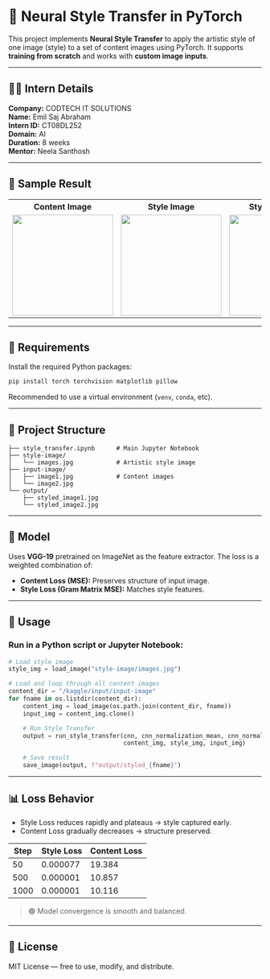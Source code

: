 
# 🎨 Neural Style Transfer in PyTorch

This project implements **Neural Style Transfer** to apply the artistic style of one image (style) to a set of content images using PyTorch. It supports **training from scratch** and works with **custom image inputs**.

---

## 🧑‍💻 Intern Details

**Company:** CODTECH IT SOLUTIONS  
**Name:** Emil Saj Abraham  
**Intern ID:** CT08DL252  
**Domain:** AI  
**Duration:** 8 weeks  
**Mentor:** Neela Santhosh  

---

## 📸 Sample Result

<table>
  <tr>
    <th>Content Image</th>
    <th>Style Image</th>
    <th>Stylized Output</th>
  </tr>
  <tr>
    <td><img src="https://github.com/user-attachments/assets/8750739d-8d67-4c87-b6c6-5f2c89c674ee" width="200"/></td>
    <td><img src="https://github.com/user-attachments/assets/ed25c4ee-93bc-4691-b5c2-ac2f4709b27e" width="200"/></td>
    <td><img src="https://github.com/user-attachments/assets/da54f9da-0621-419a-b166-8a77b69bf4ce" width="200"/></td>
  </tr>
</table>



---

## 🧰 Requirements

Install the required Python packages:

```bash
pip install torch torchvision matplotlib pillow
```

Recommended to use a virtual environment (`venv`, `conda`, etc).

---

## 📁 Project Structure

```
├── style_transfer.ipynb      # Main Jupyter Notebook
├── style-image/
│   └── images.jpg            # Artistic style image
├── input-image/
│   ├── image1.jpg            # Content images
│   └── image2.jpg
└── output/
    ├── styled_image1.jpg
    └── styled_image2.jpg
```

---

## 🧠 Model

Uses **VGG-19** pretrained on ImageNet as the feature extractor. The loss is a weighted combination of:

- **Content Loss (MSE):** Preserves structure of input image.
- **Style Loss (Gram Matrix MSE):** Matches style features.

---

## 🚀 Usage

### Run in a Python script or Jupyter Notebook:

```python
# Load style image
style_img = load_image("style-image/images.jpg")

# Load and loop through all content images
content_dir = "/kaggle/input/input-image"
for fname in os.listdir(content_dir):
    content_img = load_image(os.path.join(content_dir, fname))
    input_img = content_img.clone()

    # Run Style Transfer
    output = run_style_transfer(cnn, cnn_normalization_mean, cnn_normalization_std,
                                content_img, style_img, input_img)

    # Save result
    save_image(output, f"output/styled_{fname}")
```

---

## 📊 Loss Behavior

- Style Loss reduces rapidly and plateaus → style captured early.
- Content Loss gradually decreases → structure preserved.

| Step | Style Loss | Content Loss |
|------|------------|--------------|
| 50   | 0.000077   | 19.384       |
| 500  | 0.000001   | 10.857       |
| 1000 | 0.000001   | 10.116       |

> 🟢 Model convergence is smooth and balanced.

---

## 📄 License

MIT License — free to use, modify, and distribute.
